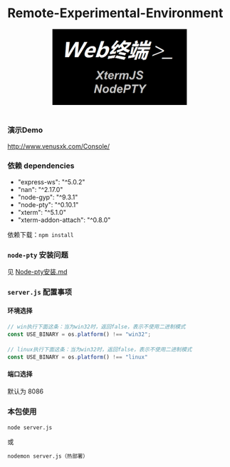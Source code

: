 # Remote-Experimental-Environment

<div align=center>
<img src="./pic/webshell16_9.png" width=60%>
</div>

<br>

### 演示Demo

http://www.venusxk.com/Console/


### 依赖 dependencies

- "express-ws": "^5.0.2"
- "nan": "^2.17.0"
- "node-gyp": "^9.3.1"
- "node-pty": "^0.10.1"
- "xterm": "^5.1.0"
- "xterm-addon-attach": "^0.8.0"

依赖下载：`npm install`

### `node-pty` 安装问题

见 <a href="./Node-pty安装.md">Node-pty安装.md</a>

### `server.js` 配置事项


#### 环境选择

```js
// win执行下面这条：当为win32时，返回false，表示不使用二进制模式
const USE_BINARY = os.platform() !== "win32";

// linux执行下面这条：当为win32时，返回false，表示不使用二进制模式
const USE_BINARY = os.platform() !== "linux"
```

#### 端口选择

默认为 8086

### 本包使用

```
node server.js
```

或

```cmd
nodemon server.js（热部署）
```

